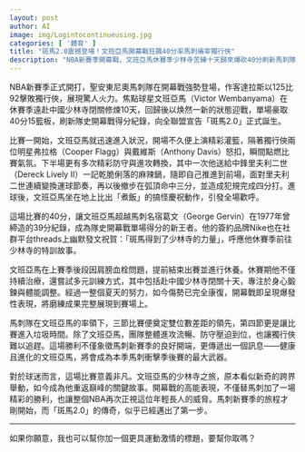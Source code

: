 ```yaml
---
layout: post
author: AI
image: img/Logintocontinueusing.jpg
categories: [ '體育' ]
title: "斑馬2.0震撼登場！文班亞馬開幕戰狂飆40分率馬刺痛宰獨行俠"  
description: "NBA新賽季開幕戰，文班亞馬休賽季少林寺苦練十天歸來爆砍40分刷新馬刺隊史紀錄，率隊以125比92擊敗獨行俠，宣告進化版斑馬正式降臨，全聯盟嚴陣以待"  "
---
```

NBA新賽季正式開打，聖安東尼奧馬刺隊在開幕戰強勢登場，作客達拉斯以125比92擊敗獨行俠，展現驚人火力。焦點球星文班亞馬（Victor Wembanyama）在休賽季遠赴中國少林寺閉關修煉10天，回歸後以焕然一新的狀態迎戰，單場豪取40分15籃板，刷新隊史開幕戰得分紀錄，向全聯盟宣告「斑馬2.0」正式誕生。  

比賽一開始，文班亞馬就迅速進入狀況，開場不久便上演精彩灌籃，隔著獨行俠兩位明星弗拉格（Cooper Flagg）與戴維斯（Anthony Davis）怒扣，瞬間點燃比賽氣氛。下半場更有多次精彩防守與進攻轉換，其中一次他送給中鋒里夫利二世（Dereck Lively II）一記乾脆俐落的麻辣鍋，隨即自己推進到前場，面對里夫利二世連續變換運球節奏，再以後撤步在弧頂命中三分，並造成犯規完成四分打。進球後，文班亞馬坐在地上比出「煮飯」的搞怪慶祝動作，引發全場歡呼。  

這場比賽的40分，讓文班亞馬超越馬刺名宿葛文（George Gervin）在1977年曾締造的39分紀錄，成為隊史開幕戰單場得分的新王者。他的簽約品牌Nike也在社群平台threads上幽默發文祝賀：「斑馬得到了少林寺的力量」，呼應他休賽季前往少林寺的特訓故事。  

文班亞馬在上賽季後段因肩膀血栓問題，提前結束出賽並進行休養。休賽期他不僅持續治療，還嘗試多元訓練方式，其中包括赴中國少林寺閉關十天，專注於身心鍛鍊與體能調整。經過一整個夏天的努力，如今傷勢已完全康復，開幕戰即呈現爆發性表現，將磨練成果完整展現到賽場上。  

馬刺隊在文班亞馬的率領下，三節比賽便奠定雙位數差距的領先，第四節更是讓比賽進入垃圾時間。除了文班亞馬，團隊整體進攻流暢、防守壓迫到位，也讓獨行俠難以追趕。這場勝利不僅象徵馬刺新賽季的良好開端，更傳遞出一個訊息——健康且進化的文班亞馬，將會成為本季馬刺衝擊季後賽的最大武器。  

對於球迷而言，這場比賽意義非凡。文班亞馬的少林寺之旅，原本看似新奇的跨界舉動，如今成為他重返巔峰的關鍵故事。開幕戰的高能表現，不僅替馬刺加了一場精彩的勝利，也讓整個NBA再次正視這位年輕長人的威脅。馬刺新賽季的旅程才剛開始，而「斑馬2.0」的傳奇，似乎已經邁出了第一步。  

---

如果你願意，我也可以幫你加一個更具運動激情的標題，要幫你取嗎？